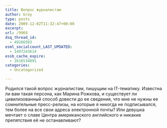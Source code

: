 ```yaml
---
title: Вопрос журналистам
author: Gray
type: posts
date: 2009-12-02T11:32:47+00:00
excerpt:
url: /9969
dsq_thread_id:
  - 49266503
esml_socialcount_LAST_UPDATED:
  - 1497243614
essb_cache_expire:
  - 1616534891
categories:
  - Uncategorized

---
```








Родился такой вопрос журналистам, пишущим на IT-тематику. Известна ли вам такая персона, как Марина Рожкова, и существует ли цивилизованный способ довести до ее сведения, что мне не нужны ее сомнительные пресс-релизы, на которые я никогда не подписывался, тем более на все свои адреса электронной почты? Или девушка мечтает о славе Центра американского английского и никакие препятствия её не останавливают?